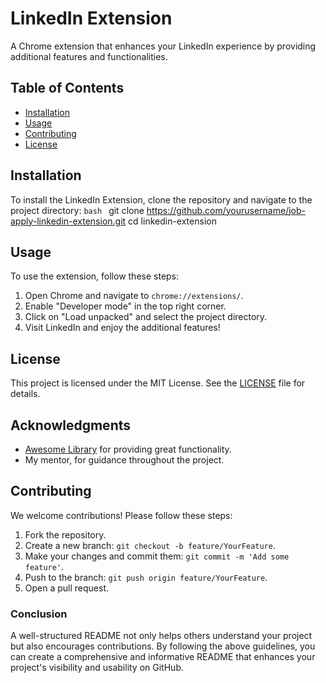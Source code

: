# LinkedIn Extension
A Chrome extension that enhances your LinkedIn experience by providing additional features and functionalities.


## Table of Contents
- [Installation](#installation)
- [Usage](#usage)
- [Contributing](#contributing)
- [License](#license)

## Installation
To install the LinkedIn Extension, clone the repository and navigate to the project directory:
```bash ```
git clone https://github.com/yourusername/job-apply-linkedin-extension.git
cd linkedin-extension


## Usage
To use the extension, follow these steps:
1. Open Chrome and navigate to `chrome://extensions/`.
2. Enable "Developer mode" in the top right corner.
3. Click on "Load unpacked" and select the project directory.
4. Visit LinkedIn and enjoy the additional features!


## License
This project is licensed under the MIT License. See the [LICENSE](LICENSE) file for details.


## Acknowledgments
- [Awesome Library](https://github.com/awesome-library) for providing great functionality.
- My mentor, for guidance throughout the project.


## Contributing
We welcome contributions! Please follow these steps:
1. Fork the repository.
2. Create a new branch: `git checkout -b feature/YourFeature`.
3. Make your changes and commit them: `git commit -m 'Add some feature'`.
4. Push to the branch: `git push origin feature/YourFeature`.
5. Open a pull request.


### Conclusion
A well-structured README not only helps others understand your project but also encourages contributions. By following the above guidelines, you can create a comprehensive and informative README that enhances your project's visibility and usability on GitHub.

